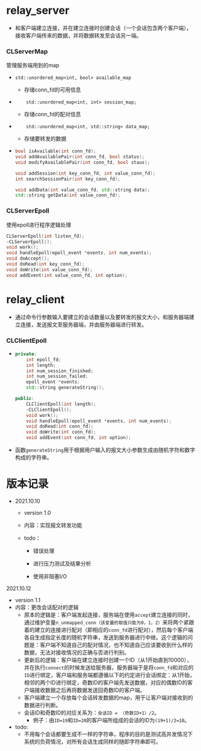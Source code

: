 # relay_server

- 和客户端建立连接，并在建立连接时创建会话（一个会话包含两个客户端），接收客户端传来的数据，并将数据转发至会话另一端。

### CLServerMap

管理服务端用到的map

- `std::unordered_map<int, bool> available_map`

  - 存储conn_fd的可用信息

- `    std::unordered_map<int, int> session_map;`

  - 存储conn_fd的配对信息

- `    std::unordered_map<int, std::string> data_map;`

  - 存储要转发的数据

- ```c++
  bool isAvailable(int conn_fd);
  void addAvailablePair(int conn_fd, bool status);
  void modifyAvailablePair(int conn_fd, bool staus);
  
  void addSession(int key_conn_fd, int value_conn_fd);
  int searchSessionPair(int key_conn_fd);
  
  void addData(int value_conn_fd, std::string data);
  std::string getData(int value_conn_fd);
  ```

### CLServerEpoll

使用epoll进行程序逻辑处理

```c++
CLServerEpoll(int listen_fd);
~CLServerEpoll();
void work();
void handleEpoll(epoll_event *events, int num_events);
void doAccept();
void doRead(int key_conn_fd);
void doWrite(int value_conn_fd);
void addEvent(int value_conn_fd, int option);
```

# relay_client

- 通过命令行参数输入要建立的会话数量以及要转发的报文大小，和服务器端建立连接，发送报文至服务器端，并由服务器端进行转发。

### CLClientEpoll

- ```c++
  private:
      int epoll_fd;
      int length;
      int num_session_finished;
      int num_session_failed;
      epoll_event *events;
      std::string generateString();
  
  public:
      CLClientEpoll(int length);
      ~CLClientEpoll();
      void work();
      void handleEpoll(epoll_event *events, int num_events);
      void doRead(int conn_fd);
      void doWrite(int conn_fd);
      void addEvent(int conn_fd, int option);
  ```

- 函数`generateString`用于根据用户输入的报文大小参数生成由随机字符和数字构成的字符串。



# 版本记录

- 2021.10.10 

  - version 1.0

  - 内容：实现报文转发功能

  - todo：

    - 错误处理

    - 进行压力测试及结果分析

    - 使用非阻塞I/O


2021.10.12

- version 1.1
- 内容：更改会话配对的逻辑
  - 原本的逻辑是：客户端发起连接，服务端在使用`accept`建立连接的同时，通过维护变量`n_unmapped_conn（该变量的取值只能为0，1，2）`来将两个紧跟着的建立的连接进行配对（即相应的`conn_fd`进行配对），然后每个客户端各自生成指定长度的随机字符串，发送到服务器进行中继。这个逻辑的问题是：客户端不知道自己的配对情况，也不知道自己应该要收到什么样的数据，无法对接收情况的正确与否进行判别。
  - 更新后的逻辑：客户端在建立连接时创建一个ID（从1开始直到10000），并在执行`connect`的时候发送给服务器，服务器端于是将`conn_fd`和对应的`ID`进行绑定，客户端和服务端都遵循以下的约定进行会话绑定：从1开始，相邻的两个ID进行绑定，奇数ID的客户端先发送数据，对应的偶数ID的客户端接收数据之后再将数据发送回奇数ID的客户端。
  - 客户端建立一个存放每个会话转发数据的map，用于让客户端对接收到的数据进行判断。
  - 会话ID和奇数ID的对应关系为：`会话ID = （奇数ID+1）/2`。
    - 例子：由`ID=19`和`ID=20`的客户端所组成的会话的ID为`(19+1)/2=10`。
- todo:
  - 不用每个会话都要生成不一样的字符串，程序的目的是测试高并发情况下系统的负荷情况，对所有会话生成同样的随即字符串即可。